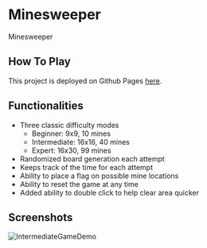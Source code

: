 # Minesweeper

Minesweeper

## How To Play

This project is deployed on Github Pages [here](https://iamzwzhong.github.io/minesweeper/).

## Functionalities

- Three classic difficulty modes
  - Beginner: 9x9, 10 mines
  - Intermediate: 16x16, 40 mines
  - Expert: 16x30, 99 mines
- Randomized board generation each attempt
- Keeps track of the time for each attempt
- Ability to place a flag on possible mine locations
- Ability to reset the game at any time
- Added ability to double click to help clear area quicker

## Screenshots

![IntermediateGameDemo](https://i.imgur.com/eh85Nnq.png)
